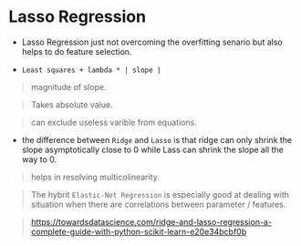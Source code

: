 # Lasso Regression

* Lasso Regression just not overcoming the overfitting senario but also helps to do feature selection.

* ```Least squares + lambda * | slope |```
> magnitude of slope.

> Takes absolute value.

> can exclude useless varible from equations.

* the difference between ```Ridge``` and ```Lasso``` is that ridge can only shrink the slope asymptotically close to 0 while Lass can shrink the slope all the way to 0.

> helps in resolving multicolinearity.

> The hybrit ```Elastic-Net Regression``` is especially good at dealing with situation when there are correlations between parameter / features.

> https://towardsdatascience.com/ridge-and-lasso-regression-a-complete-guide-with-python-scikit-learn-e20e34bcbf0b
